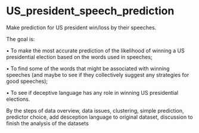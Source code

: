 # US_president_speech_prediction
Make prediction for US president win/loss by their speeches.

The goal is:

• To make the most accurate prediction of the likelihood of winning a US presidential election based on the words used in speeches; 

• To find some of the words that might be associated with winning speeches (and maybe to see if they collectively suggest any strategies for good speeches); 

• To see if deceptive language has any role in winning US presidential elections.

By the steps of data overview, data issues, clustering, simple prediction, predictor choice, add desception language to original dataset, discussion to finish the analysis of the datasets



